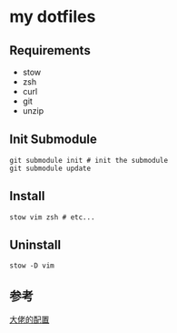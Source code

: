 # my dotfiles

## Requirements

- stow
- zsh
- curl
- git
- unzip

## Init Submodule
```shell
git submodule init # init the submodule
git submodule update
```

## Install
```shell
stow vim zsh # etc...
```

## Uninstall
```shell
stow -D vim
```

## 参考
[大佬的配置](https://github.com/Aloxaf/dotfiles)
